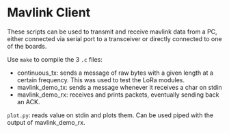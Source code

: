 # Mavlink Client

These scripts can be used to transmit and receive mavlink data from a PC, either
connected via serial port to a transceiver or directly connected to one of the boards.

Use `make` to compile the 3 `.c` files:

* continuous_tx: sends a message of raw bytes with a given length at a certain
frequency. This was used to test the LoRa modules.
* mavlink_demo_tx: sends a message whenever it receives a char on stdin
* mavlink_demo_rx: receives and prints packets, eventually sending back an ACK.

`plot.py`: reads value on stdin and plots them. Can be used piped with the output
of mavlink_demo_rx.